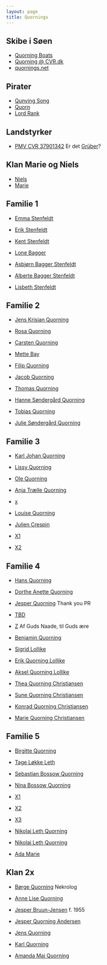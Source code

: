 ```yaml
---
layout: page
title: Quornings
---
```


Skibe i Søen
-----
- [Quorning Boats](http://www.dragonfly.dk)
- [Quorning @ CVR.dk](https://datacvr.virk.dk/soegeresultater?fritekst=quorning)
- [quornings.net](http://quornings.net)

Pirater
-----
- [Qunying Song](https://portal.research.lu.se/en/persons/qunying-song)
- [Quorn](https://www.quorn.co.uk)
- [Lord Rank](https://en.wikipedia.org/wiki/J._Arthur_Rank)

Landstyrker
-----
- [PMV CVR 37901342](https://datacvr.virk.dk/enhed/virksomhed/37901342?fritekst=37901342) Er det [Grüber](https://www.youtube.com/watch?v=Im9xsytmuDk)?

Klan Marie og Niels
----
- [Niels]()
- [Marie]()

Familie 1
-----
- [Emma Stenfeldt]()
- [Erik Stenfeldt]()

- [Kent Stenfeldt]()
- [Lone Bagger]()
- [Asbjørn Bagger Stenfeldt]()
- [Alberte Bagger Stenfeldt]()

- [Lisbeth Stenfeldt]()

Familie 2
-----
- [Jens Krisian Quorning]()
- [Rosa Quorning]()

- [Carsten Quorning]()
- [Mette Bay]()
- [Filip Quorning]()
- [Jacob Quorning]()

- [Thomas Quorning]()
- [Hanne Søndergård Quorning]()
- [Tobias Quorning]()
- [Julie Søndergård Quorning]()

Familie 3
-----
- [Karl Johan Quorning]()
- [Lissy Quorning]()

- [Ole Quorning]()
- [Anja Trælle Quorning]()
- [x]()

- [Louise Quorning]()
- [Julien Crespin]()
- [X1]()
- [X2]()

Familie 4
-----
- [Hans Quorning]()
- [Dorthe Anette Quorning]()

- [Jesper Quorning](https://github.com/jquorning) Thank you PR
- [TBD]()
- [Z]() Af Guds Naade, til Guds ære

- [Benjamin Quorning]()
- [Sigrid Lollike]()
- [Erik Quorning Lollike]()
- [Aksel Quorning Lollike]()

- [Thea Quorning Christiansen]()
- [Sune Quorning Christiansen]()
- [Konrad Quorning Christiansen]()
- [Marie Quorning Christiansen]()

Familie 5
-----
- [Birgitte Quorning]()
- [Tage Løkke Leth]()

- [Sebastian Bossow Quorning]()
- [Nina Bossow Quorning]()
- [X1]()
- [X2]()
- [X3]()

- [Nikolaj Leth Quorning]()
- [Nikolaj Leth Quorning]()
- [Ada Marie]()


Klan 2x
----

- [Børge Quorning](https://minbaad.dk/nyhed/archive/2022/24/march/article/grundlagger-af-quorning-boats-borge-quorning-blev-90-aar-stor-baadebygger-er-gaaet-bort/) Nekrolog
- [Anne Lise Quorning](https://bornekorakademiet.dk/boernekorakademiet/undervisere/anne-lise-quorning/)
- [Jesper Bruun-Jensen](https://www.danskkulturarv.dk/find/Brun-Jensen%2C+Jesper+%28f.+1955%29+operasanger/) f. 1955

- [Jesper Quorning Andersen]()
- [Jens Quorning]()

- [Karl Quorning]()
- [Amanda Maj Quorning]()
